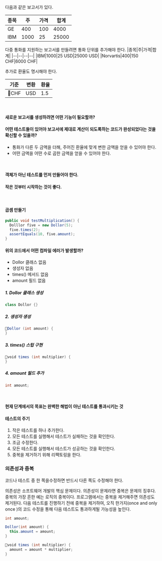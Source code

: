다음과 같은 보고서가 있다.

|종목|주|가격|합계|
|--|--|--|--|
|GE|400|100|4000|
|IBM|1000|25|25000|

다중 통화를 지원하는 보고서를 만들려면 통화 단위를 추가해야 한다.
|종목|주|가격|합계|
|--|--|--|--|
|IBM|1000|25 USD|25000 USD|
|Norvartis|400|150 CHF|6000 CHF|

추가로 환율도 명시해야 한다.

|기준|변환|환율|
|--|--|--|
|CHF|USD|1.5|


<br>

#### 새로운 보고서를 생성하려면 어떤 기능이 필요할까?
#### 어떤 테스트들이 있어야 보고서에 제대로 계산이 되도록하는 코드가 완성되었다는 것을 확신할 수 있을까?
- 통화가 다른 두 금액을 더해, 주어진 환율에 맞게 변한 금액을 얻을 수 있어야 한다.
- 어떤 금액을 어떤 수로 곱한 금액을 얻을 수 있어야 한다.

<br>

#### 객체가 아닌 테스트를 먼저 만들어야 한다.
#### 작은 것부터 시작하는 것이 좋다.


<br>


#### 곱셈 만들기
```java
public void testMultiplication() {
  Dolllor five = new Dollor(5);
  five.times(2);
  assertEquals(10, five.amount);
}
```

#### 위의 코드에서 어떤 컴파일 에러가 발생할까?
- Dollor 클래스 없음
- 생성자 없음
- times() 메서드 없음
- amount 필드 없음

##### 1. Dollor 클래스 생성
```java
class Dollor {}
```

##### 2. 생성자 생성
```java
Dollor (int amount) {
}
```
##### 3. times() 스텁 구현
```java
void times (int multiplier) {
}
```
##### 4. amount 필드 추가
```java
int amount;
```


<br>

#### 현재 단계에서의 목표는 완벽한 해법이 아닌 테스트를 통과시키는 것


#### 테스트의 주기
1. 작은 테스트를 하나 추가한다.
2. 모든 테스트를 실행해서 테스트가 실패하는 것을 확인한다.
3. 조금 수정한다.
4. 모든 테스트를 실행해서 테스트가 성공하는 것을 확인한다.
5. 중복을 제거하기 위해 리팩토링을 한다.



### 의존성과 중복
코드나 테스트 중 한 쪽을수정하면 반드시 다른 쪽도 수정해야 한다.  

의존성은 소프트웨어 개발의 핵심 문제이다. 의존성이 문제라면 중복은 문제의 징후다.
중복의 가장 흔한 예는 로직의 중복이다. 
프로그램에서는 중복을 제거해주면 의존성도 제거된다. 다음 테스트를 진행하기 전에 중복을 제거하여, 
오직 한가지(once and only once )의 코드 수정을 통해 다음 테스트도 통과하게될 가능성을 높인다.


```java
int amount;

Dollor(int amount) {
  this.amount = amount;
}

void times (int multiplier) {
  amount = amount * multiplier;
}


```


